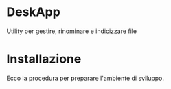 # DeskApp
Utility per gestire, rinominare e indicizzare file

# Installazione
Ecco la procedura per preparare l'ambiente di sviluppo.
